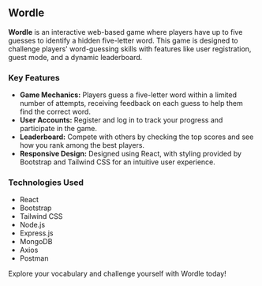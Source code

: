## Wordle

**Wordle** is an interactive web-based game where players have up to five guesses to identify a hidden five-letter word. This game is designed to challenge players' word-guessing skills with features like user registration, guest mode, and a dynamic leaderboard.

### Key Features

- **Game Mechanics:** Players guess a five-letter word within a limited number of attempts, receiving feedback on each guess to help them find the correct word.
- **User Accounts:** Register and log in to track your progress and participate in the game.
- **Leaderboard:** Compete with others by checking the top scores and see how you rank among the best players.
- **Responsive Design:** Designed using React, with styling provided by Bootstrap and Tailwind CSS for an intuitive user experience.

### Technologies Used

- React
- Bootstrap
- Tailwind CSS
- Node.js
- Express.js
- MongoDB
- Axios
- Postman

Explore your vocabulary and challenge yourself with Wordle today!
